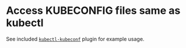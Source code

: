 # Access KUBECONFIG files same as kubectl

See included [`kubectl-kubeconf`](cmd/kubectl-kubeconf/main.go) plugin for example usage.
